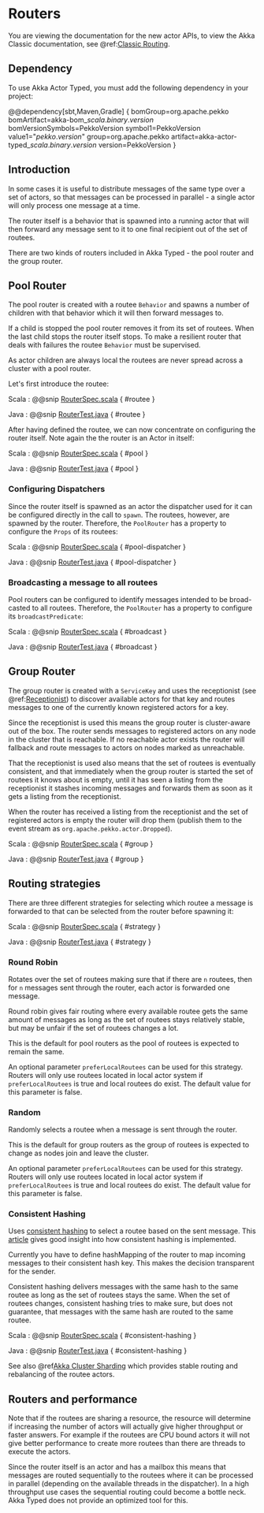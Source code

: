 # Routers

You are viewing the documentation for the new actor APIs, to view the Akka Classic documentation, see @ref:[Classic Routing](../routing.md).

## Dependency

To use Akka Actor Typed, you must add the following dependency in your project:

@@dependency[sbt,Maven,Gradle] {
  bomGroup=org.apache.pekko bomArtifact=akka-bom_$scala.binary.version$ bomVersionSymbols=PekkoVersion
  symbol1=PekkoVersion
  value1="$pekko.version$"
  group=org.apache.pekko
  artifact=akka-actor-typed_$scala.binary.version$
  version=PekkoVersion
}

## Introduction

In some cases it is useful to distribute messages of the same type over a set of actors, so that messages can be
processed in parallel - a single actor will only process one message at a time.

The router itself is a behavior that is spawned into a running actor that will then forward any message sent to it
to one final recipient out of the set of routees.

There are two kinds of routers included in Akka Typed - the pool router and the group router.

## Pool Router

The pool router is created with a routee `Behavior` and spawns a number of children with that behavior which it will
then forward messages to.

If a child is stopped the pool router removes it from its set of routees. When the last child stops the router itself stops.
To make a resilient router that deals with failures the routee `Behavior` must be supervised.

As actor children are always local the routees are never spread across a cluster with a pool router.

Let's first introduce the routee:

Scala
:  @@snip [RouterSpec.scala](/actor-typed-tests/src/test/scala/docs/org/apache/pekko/typed/RouterSpec.scala) { #routee }

Java
:  @@snip [RouterTest.java](/actor-typed-tests/src/test/java/jdocs/org/apache/pekko/typed/RouterTest.java) { #routee }

After having defined the routee, we can now concentrate on configuring the router itself. Note again the the router is an Actor in itself:

Scala
:  @@snip [RouterSpec.scala](/actor-typed-tests/src/test/scala/docs/org/apache/pekko/typed/RouterSpec.scala) { #pool }

Java
:  @@snip [RouterTest.java](/actor-typed-tests/src/test/java/jdocs/org/apache/pekko/typed/RouterTest.java) { #pool }

### Configuring Dispatchers

Since the router itself is spawned as an actor the dispatcher used for it can be configured directly in the call to `spawn`.
The routees, however, are spawned by the router.
Therefore, the `PoolRouter` has a property to configure the `Props` of its routees:

Scala
:  @@snip [RouterSpec.scala](/actor-typed-tests/src/test/scala/docs/org/apache/pekko/typed/RouterSpec.scala) { #pool-dispatcher }

Java
:  @@snip [RouterTest.java](/actor-typed-tests/src/test/java/jdocs/org/apache/pekko/typed/RouterTest.java) { #pool-dispatcher }

### Broadcasting a message to all routees

Pool routers can be configured to identify messages intended to be broad-casted to all routees.
Therefore, the `PoolRouter` has a property to configure its `broadcastPredicate`:

Scala
:  @@snip [RouterSpec.scala](/actor-typed-tests/src/test/scala/docs/org/apache/pekko/typed/RouterSpec.scala) { #broadcast }

Java
:  @@snip [RouterTest.java](/actor-typed-tests/src/test/java/jdocs/org/apache/pekko/typed/RouterTest.java) { #broadcast }

## Group Router

The group router is created with a `ServiceKey` and uses the receptionist (see @ref:[Receptionist](actor-discovery.md#receptionist)) to discover
available actors for that key and routes messages to one of the currently known registered actors for a key.

Since the receptionist is used this means the group router is cluster-aware out of the box. The router sends
messages to registered actors on any node in the cluster that is reachable. If no reachable actor exists the router
will fallback and route messages to actors on nodes marked as unreachable.

That the receptionist is used also means that the set of routees is eventually consistent, and that immediately when
the group router is started the set of routees it knows about is empty, until it has seen a listing from the receptionist
it stashes incoming messages and forwards them as soon as it gets a listing from the receptionist.  

When the router has received a listing from the receptionist and the set of registered actors is empty the router will
drop them (publish them to the event stream as `org.apache.pekko.actor.Dropped`).

Scala
:  @@snip [RouterSpec.scala](/actor-typed-tests/src/test/scala/docs/org/apache/pekko/typed/RouterSpec.scala) { #group }

Java
:  @@snip [RouterTest.java](/actor-typed-tests/src/test/java/jdocs/org/apache/pekko/typed/RouterTest.java) { #group }

## Routing strategies

There are three different strategies for selecting which routee a message is forwarded to that can be selected
from the router before spawning it:

Scala
:  @@snip [RouterSpec.scala](/actor-typed-tests/src/test/scala/docs/org/apache/pekko/typed/RouterSpec.scala) { #strategy }

Java
:  @@snip [RouterTest.java](/actor-typed-tests/src/test/java/jdocs/org/apache/pekko/typed/RouterTest.java) { #strategy }

### Round Robin

Rotates over the set of routees making sure that if there are `n` routees, then for `n` messages
sent through the router, each actor is forwarded one message.

Round robin gives fair routing where every available routee gets the same amount of messages as long as the set
of routees stays relatively stable, but may be unfair if the set of routees changes a lot.

This is the default for pool routers as the pool of routees is expected to remain the same.

An optional parameter `preferLocalRoutees` can be used for this strategy. Routers will only use routees located in local actor system if `preferLocalRoutees` is true and local routees do exist. The default value for this parameter is false.

### Random

Randomly selects a routee when a message is sent through the router.

This is the default for group routers as the group of routees is expected to change as nodes join and leave the cluster.

An optional parameter `preferLocalRoutees` can be used for this strategy. Routers will only use routees located in local actor system if `preferLocalRoutees` is true and local routees do exist. The default value for this parameter is false.

### Consistent Hashing

Uses [consistent hashing](https://en.wikipedia.org/wiki/Consistent_hashing) to select a routee based
on the sent message. This [article](http://www.tom-e-white.com/2007/11/consistent-hashing.html)
gives good insight into how consistent hashing is implemented.

Currently you have to define hashMapping of the router to map incoming messages to their consistent
hash key. This makes the decision transparent for the sender.

Consistent hashing delivers messages with the same hash to the same routee as long as the set of routees stays the same.
When the set of routees changes, consistent hashing tries to make sure, but does not guarantee, that messages with the same hash are routed to the same routee.


Scala
:  @@snip [RouterSpec.scala](/actor-typed-tests/src/test/scala/docs/org/apache/pekko/typed/RouterSpec.scala) { #consistent-hashing }

Java
:  @@snip [RouterTest.java](/actor-typed-tests/src/test/java/jdocs/org/apache/pekko/typed/RouterTest.java) { #consistent-hashing }

See also @ref[Akka Cluster Sharding](cluster-sharding.md) which provides stable routing and rebalancing of the routee actors.

## Routers and performance

Note that if the routees are sharing a resource, the resource will determine if increasing the number of
actors will actually give higher throughput or faster answers. For example if the routees are CPU bound actors
it will not give better performance to create more routees than there are threads to execute the actors.

Since the router itself is an actor and has a mailbox this means that messages are routed sequentially to the routees
where it can be processed in parallel (depending on the available threads in the dispatcher).
In a high throughput use cases the sequential routing could become a bottle neck. Akka Typed does not provide an optimized tool for this.
